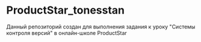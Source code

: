 # ProductStar_tonesstan
Данный репозиторий создан для выполнения задания к уроку "Системы контроля версий" в онлайн-школе ProductStar
